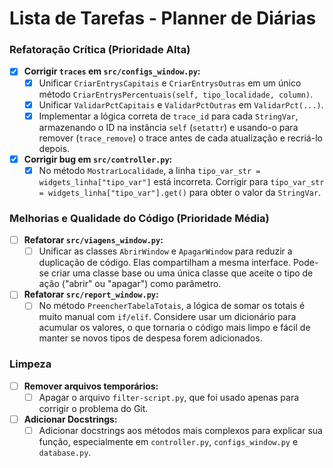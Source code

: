 # Lista de Tarefas - Planner de Diárias

### Refatoração Crítica (Prioridade Alta)
- [X] **Corrigir `traces` em `src/configs_window.py`:**
  - [X] Unificar `CriarEntrysCapitais` e `CriarEntrysOutras` em um único método `CriarEntrysPercentuais(self, tipo_localidade, column)`.
  - [X] Unificar `ValidarPctCapitais` e `ValidarPctOutras` em `ValidarPct(...)`.
  - [X] Implementar a lógica correta de `trace_id` para cada `StringVar`, armazenando o ID na instância `self` (`setattr`) e usando-o para remover (`trace_remove`) o trace antes de cada atualização e recriá-lo depois.

- [X] **Corrigir bug em `src/controller.py`:**
  - [X] No método `MostrarLocalidade`, a linha `tipo_var_str = widgets_linha["tipo_var"]` está incorreta. Corrigir para `tipo_var_str = widgets_linha["tipo_var"].get()` para obter o valor da `StringVar`.

### Melhorias e Qualidade do Código (Prioridade Média)
- [ ] **Refatorar `src/viagens_window.py`:**
  - [ ] Unificar as classes `AbrirWindow` e `ApagarWindow` para reduzir a duplicação de código. Elas compartilham a mesma interface. Pode-se criar uma classe base ou uma única classe que aceite o tipo de ação ("abrir" ou "apagar") como parâmetro.

- [ ] **Refatorar `src/report_window.py`:**
  - [ ] No método `PreencherTabelaTotais`, a lógica de somar os totais é muito manual com `if/elif`. Considere usar um dicionário para acumular os valores, o que tornaria o código mais limpo e fácil de manter se novos tipos de despesa forem adicionados.

### Limpeza
- [ ] **Remover arquivos temporários:**
  - [ ] Apagar o arquivo `filter-script.py`, que foi usado apenas para corrigir o problema do Git.
- [ ] **Adicionar Docstrings:**
  - [ ] Adicionar docstrings aos métodos mais complexos para explicar sua função, especialmente em `controller.py`, `configs_window.py` e `database.py`.

